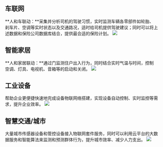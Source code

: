 ## 车联网
**人和车联动：**采集并分析司机的驾驶习惯，实时监测车辆各零部件如轮胎、刹车片、空调等实时状态以及交通路况，适时给司机提供驾驶建议；同时可以将上述数据和保险公司数据库结合，提供最合适的保险计划。
![](http://imgcache.tce.fsphere.cn/image/mc.qcloudimg.com/static/img/82588f952a68ce7afa33119c5f763dd0/image.png)

## 智能家居
**人和家居联动：**通过门监测住户出入行为，同时结合实时气温与时间，控制空调、灯具、电视机、音箱等的启动和关闭。
![](http://imgcache.tce.fsphere.cn/image/mc.qcloudimg.com/static/img/13be612b9b835e73b5772d023264a9bb/image.png)
## 工业设备
帮助企业更便捷快速地完成设备物联网络搭建，实现设备自动控制、实时监控等需求，提升企业效率。
![](http://imgcache.tce.fsphere.cn/image/mc.qcloudimg.com/static/img/4da3487a2a3b9602c2f716aff80dbd60/image.png)

## 智慧交通/城市
大量城市传感器设备和管控设备接入物联网套件服务，同时可以利用云平台的大数据服务和智能算法来监测和预测群体行为，提升城市效率、减少人力支出。
![](http://imgcache.tce.fsphere.cn/image/mc.qcloudimg.com/static/img/7e6eb364469873f2354d6cc1c13e2668/image.png)
